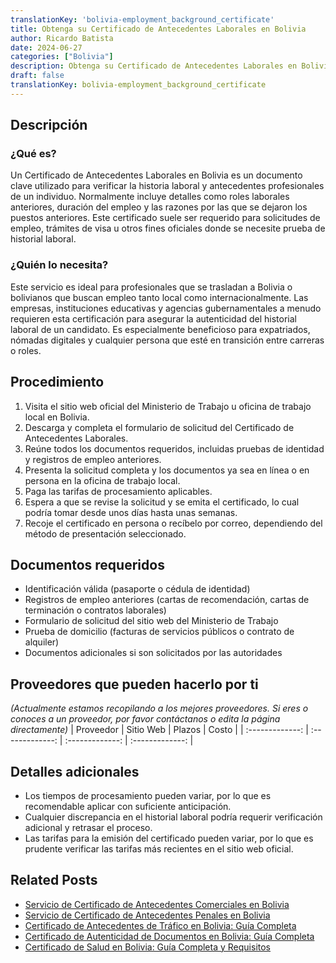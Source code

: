 ```yaml
---
translationKey: 'bolivia-employment_background_certificate'
title: Obtenga su Certificado de Antecedentes Laborales en Bolivia
author: Ricardo Batista
date: 2024-06-27
categories: ["Bolivia"]
description: Obtenga su Certificado de Antecedentes Laborales en Bolivia de forma segura. Vital para solicitudes de empleo y verificación profesional.
draft: false
translationKey: bolivia-employment_background_certificate
---
```


## Descripción
### ¿Qué es?
Un Certificado de Antecedentes Laborales en Bolivia es un documento clave utilizado para verificar la historia laboral y antecedentes profesionales de un individuo. Normalmente incluye detalles como roles laborales anteriores, duración del empleo y las razones por las que se dejaron los puestos anteriores. Este certificado suele ser requerido para solicitudes de empleo, trámites de visa u otros fines oficiales donde se necesite prueba de historial laboral.

### ¿Quién lo necesita?
Este servicio es ideal para profesionales que se trasladan a Bolivia o bolivianos que buscan empleo tanto local como internacionalmente. Las empresas, instituciones educativas y agencias gubernamentales a menudo requieren esta certificación para asegurar la autenticidad del historial laboral de un candidato. Es especialmente beneficioso para expatriados, nómadas digitales y cualquier persona que esté en transición entre carreras o roles.

## Procedimiento

1. Visita el sitio web oficial del Ministerio de Trabajo u oficina de trabajo local en Bolivia.
2. Descarga y completa el formulario de solicitud del Certificado de Antecedentes Laborales.
3. Reúne todos los documentos requeridos, incluidas pruebas de identidad y registros de empleo anteriores.
4. Presenta la solicitud completa y los documentos ya sea en línea o en persona en la oficina de trabajo local.
5. Paga las tarifas de procesamiento aplicables.
6. Espera a que se revise la solicitud y se emita el certificado, lo cual podría tomar desde unos días hasta unas semanas.
7. Recoje el certificado en persona o recíbelo por correo, dependiendo del método de presentación seleccionado.

## Documentos requeridos

- Identificación válida (pasaporte o cédula de identidad)
- Registros de empleo anteriores (cartas de recomendación, cartas de terminación o contratos laborales)
- Formulario de solicitud del sitio web del Ministerio de Trabajo
- Prueba de domicilio (facturas de servicios públicos o contrato de alquiler)
- Documentos adicionales si son solicitados por las autoridades

## Proveedores que pueden hacerlo por ti
_(Actualmente estamos recopilando a los mejores proveedores. Si eres o conoces a un proveedor, por favor contáctanos o edita la página directamente)_
| Proveedor       |     Sitio Web    |     Plazos       |       Costo     |
| :-------------: | :-------------: |  :-------------: | :-------------: |

## Detalles adicionales

- Los tiempos de procesamiento pueden variar, por lo que es recomendable aplicar con suficiente anticipación.
- Cualquier discrepancia en el historial laboral podría requerir verificación adicional y retrasar el proceso.
- Las tarifas para la emisión del certificado pueden variar, por lo que es prudente verificar las tarifas más recientes en el sitio web oficial.


## Related Posts

- [Servicio de Certificado de Antecedentes Comerciales en Bolivia](https://tramitit.com/es/guides/bolivia/certificado_de_antecedentes_comerciales/)
- [Servicio de Certificado de Antecedentes Penales en Bolivia](https://tramitit.com/es/guides/bolivia/certificado_de_antecedentes_penales/)
- [Certificado de Antecedentes de Tráfico en Bolivia: Guía Completa](https://tramitit.com/es/guides/bolivia/certificado_de_antecedentes_de_tránsito/)
- [Certificado de Autenticidad de Documentos en Bolivia: Guía Completa](https://tramitit.com/es/guides/bolivia/certificado_de_autenticidad_de_documentos/)
- [Certificado de Salud en Bolivia: Guía Completa y Requisitos](https://tramitit.com/es/guides/bolivia/certificado_de_salud/)
